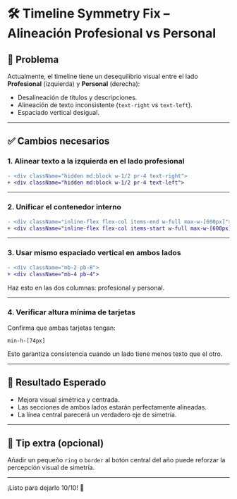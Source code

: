 # 🛠 Timeline Symmetry Fix – Alineación Profesional vs Personal

## 🎯 Problema

Actualmente, el timeline tiene un desequilibrio visual entre el lado **Profesional** (izquierda) y **Personal** (derecha):

- Desalineación de títulos y descripciones.
- Alineación de texto inconsistente (`text-right` vs `text-left`).
- Espaciado vertical desigual.

---

## ✅ Cambios necesarios

### 1. Alinear texto a la izquierda en el lado profesional

```diff
- <div className="hidden md:block w-1/2 pr-4 text-right">
+ <div className="hidden md:block w-1/2 pr-4 text-left">
```

---

### 2. Unificar el contenedor interno

```diff
- <div className="inline-flex flex-col items-end w-full max-w-[600px]">
+ <div className="inline-flex flex-col items-start w-full max-w-[600px]">
```

---

### 3. Usar mismo espaciado vertical en ambos lados

```diff
- <div className="mb-2 pb-8">
+ <div className="mb-4 pb-4">
```

Haz esto en las dos columnas: profesional y personal.

---

### 4. Verificar altura mínima de tarjetas

Confirma que ambas tarjetas tengan:

```tsx
min-h-[74px]
```

Esto garantiza consistencia cuando un lado tiene menos texto que el otro.

---

## 🧪 Resultado Esperado

- Mejora visual simétrica y centrada.
- Las secciones de ambos lados estarán perfectamente alineadas.
- La línea central parecerá un verdadero eje de simetría.

---

## 🧩 Tip extra (opcional)

Añadir un pequeño `ring` o `border` al botón central del año puede reforzar la percepción visual de simetría.

---

¡Listo para dejarlo 10/10! 🚀